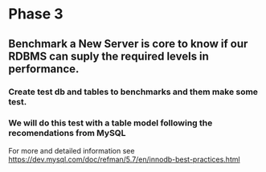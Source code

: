 # Phase 3
## Benchmark a New Server is core to know if our RDBMS can suply the required levels in performance.

### Create test db and tables to benchmarks and them make some test. 
### We will do this test with a table model following the recomendations from MySQL

For more and detailed information see https://dev.mysql.com/doc/refman/5.7/en/innodb-best-practices.html


